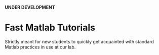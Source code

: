 **UNDER DEVELOPMENT**
# Fast Matlab Tutorials #
Strictly meant for new students to quickly get acquainted with standard Matlab practices in use at our lab.